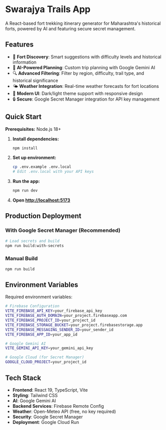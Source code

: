 # Swarajya Trails App

A React-based fort trekking itinerary generator for Maharashtra's historical forts, powered by AI and featuring secure secret management.

## Features

- 🏰 **Fort Discovery**: Smart suggestions with difficulty levels and historical information
- 🤖 **AI-Powered Planning**: Custom trip planning with Google Gemini AI
- 🔍 **Advanced Filtering**: Filter by region, difficulty, trail type, and historical significance
- 🌤️ **Weather Integration**: Real-time weather forecasts for fort locations
- 🎨 **Modern UI**: Dark/light theme support with responsive design
- 🔒 **Secure**: Google Secret Manager integration for API key management

## Quick Start

**Prerequisites:** Node.js 18+

1. **Install dependencies:**
   ```bash
   npm install
   ```

2. **Set up environment:**
   ```bash
   cp .env.example .env.local
   # Edit .env.local with your API keys
   ```

3. **Run the app:**
   ```bash
   npm run dev
   ```

4. **Open [http://localhost:5173](http://localhost:5173)**

## Production Deployment

### With Google Secret Manager (Recommended)
```bash
# Load secrets and build
npm run build:with-secrets
```

### Manual Build
```bash
npm run build
```

## Environment Variables

Required environment variables:

```bash
# Firebase Configuration
VITE_FIREBASE_API_KEY=your_firebase_api_key
VITE_FIREBASE_AUTH_DOMAIN=your_project.firebaseapp.com
VITE_FIREBASE_PROJECT_ID=your_project_id
VITE_FIREBASE_STORAGE_BUCKET=your_project.firebasestorage.app
VITE_FIREBASE_MESSAGING_SENDER_ID=your_sender_id
VITE_FIREBASE_APP_ID=your_app_id

# Google Gemini AI
VITE_GEMINI_API_KEY=your_gemini_api_key

# Google Cloud (for Secret Manager)
GOOGLE_CLOUD_PROJECT=your_project_id
```

## Tech Stack

- **Frontend**: React 19, TypeScript, Vite
- **Styling**: Tailwind CSS
- **AI**: Google Gemini AI
- **Backend Services**: Firebase Remote Config
- **Weather**: Open-Meteo API (free, no key required)
- **Security**: Google Secret Manager
- **Deployment**: Google Cloud Run
